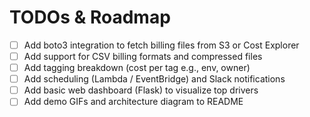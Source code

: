 # TODOs & Roadmap

- [ ] Add boto3 integration to fetch billing files from S3 or Cost Explorer
- [ ] Add support for CSV billing formats and compressed files
- [ ] Add tagging breakdown (cost per tag e.g., env, owner)
- [ ] Add scheduling (Lambda / EventBridge) and Slack notifications
- [ ] Add basic web dashboard (Flask) to visualize top drivers
- [ ] Add demo GIFs and architecture diagram to README
